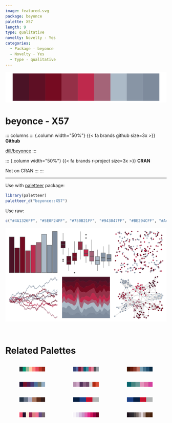 ```yaml
---
image: featured.svg
package: beyonce
palette: X57
length: 9
type: qualitative
novelty: Novelty - Yes
categories:
  - Package - beyonce
  - Novelty - Yes
  - Type - qualitative
---
```


![](featured.svg)

# beyonce - X57 

::: columns
::: {.column width="50%"}
{{< fa brands github size=3x >}}
**Github**

[dill/beyonce](https://github.com/dill/beyonce)
:::

::: {.column width="50%"}
{{< fa brands r-project size=3x >}}
**CRAN**

Not on CRAN
:::
:::

<hr> 

Use with [paletteer](https://emilhvitfeldt.github.io/paletteer/) package:

```r
library(paletteer)
paletteer_d("beyonce::X57")
```

Use raw:

```r
c("#4A1326FF", "#5E0F24FF", "#750B21FF", "#943047FF", "#BE294CFF", "#A46478FF", "#ACBAC7FF", "#8895A5FF", "#7E8B9CFF")
``` 

![](examples.svg) 

<br>

# Related Palettes

<div class="list" style="display: grid; grid-template-columns: auto auto auto;"> <figure class="figure">
<a href="../../awtools/a_palette/"> <img src="../../awtools/a_palette/featured.svg" style="width: 100%;" class="figure-img"></a>
</figure> <figure class="figure">
<a href="../../unikn/pal_unikn_dark/"> <img src="../../unikn/pal_unikn_dark/featured.svg" style="width: 100%;" class="figure-img"></a>
</figure> <figure class="figure">
<a href="../../MetBrewer/Troy/"> <img src="../../MetBrewer/Troy/featured.svg" style="width: 100%;" class="figure-img"></a>
</figure> <figure class="figure">
<a href="../../yarrr/eternal/"> <img src="../../yarrr/eternal/featured.svg" style="width: 100%;" class="figure-img"></a>
</figure> <figure class="figure">
<a href="../../palettetown/gastly/"> <img src="../../palettetown/gastly/featured.svg" style="width: 100%;" class="figure-img"></a>
</figure> <figure class="figure">
<a href="../../beyonce/X51/"> <img src="../../beyonce/X51/featured.svg" style="width: 100%;" class="figure-img"></a>
</figure> <figure class="figure">
<a href="../../beyonce/X1/"> <img src="../../beyonce/X1/featured.svg" style="width: 100%;" class="figure-img"></a>
</figure> <figure class="figure">
<a href="../../nbapalettes/pistons/"> <img src="../../nbapalettes/pistons/featured.svg" style="width: 100%;" class="figure-img"></a>
</figure> <figure class="figure">
<a href="../../nbapalettes/pistons_city/"> <img src="../../nbapalettes/pistons_city/featured.svg" style="width: 100%;" class="figure-img"></a>
</figure> <figure class="figure">
<a href="../../tvthemes/Sardonyx/"> <img src="../../tvthemes/Sardonyx/featured.svg" style="width: 100%;" class="figure-img"></a>
</figure> <figure class="figure">
<a href="../../RColorBrewer/PuRd/"> <img src="../../RColorBrewer/PuRd/featured.svg" style="width: 100%;" class="figure-img"></a>
</figure> <figure class="figure">
<a href="../../beyonce/X67/"> <img src="../../beyonce/X67/featured.svg" style="width: 100%;" class="figure-img"></a>
</figure> 
</div>
